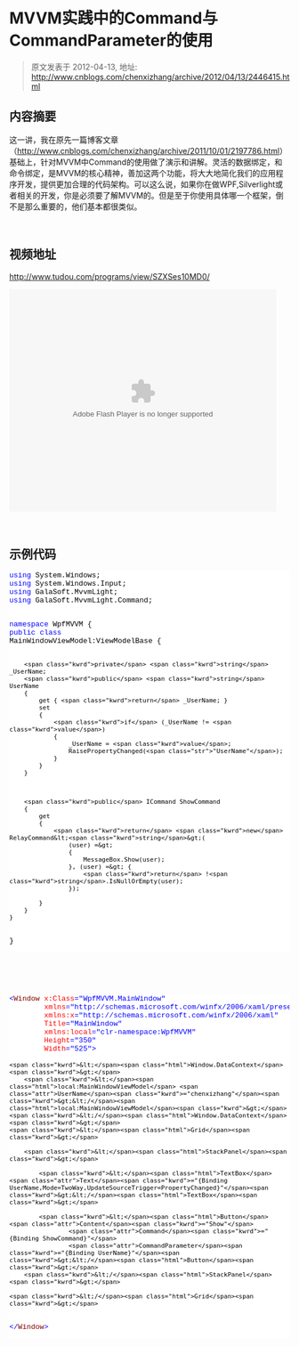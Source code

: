 # MVVM实践中的Command与CommandParameter的使用 
> 原文发表于 2012-04-13, 地址: http://www.cnblogs.com/chenxizhang/archive/2012/04/13/2446415.html 


<h2>内容摘要</h2> <p>这一讲，我在原先一篇博客文章（<a href="http://www.cnblogs.com/chenxizhang/archive/2011/10/01/2197786.html">http://www.cnblogs.com/chenxizhang/archive/2011/10/01/2197786.html</a>）基础上，针对MVVM中Command的使用做了演示和讲解。灵活的数据绑定，和命令绑定，是MVVM的核心精神，善加这两个功能，将大大地简化我们的应用程序开发，提供更加合理的代码架构。可以这么说，如果你在做WPF,Silverlight或者相关的开发，你是必须要了解MVVM的。但是至于你使用具体哪一个框架，倒不是那么重要的，他们基本都很类似。</p> <p>&nbsp;</p> <h2>视频地址</h2> <p><a href="http://www.tudou.com/programs/view/SZXSes10MD0/">http://www.tudou.com/programs/view/SZXSes10MD0/</a></p> <p><embed src="http://www.tudou.com/v/SZXSes10MD0/&amp;rpid=101037296&amp;resourceId=101037296_05_05_99/v.swf" type="application/x-shockwave-flash" allowscriptaccess="always" allowfullscreen="true" wmode="opaque" width="480" height="400"></embed></p> <p>&nbsp;</p> <h2>示例代码</h2><pre class="csharpcode"><span class="kwrd">using</span> System.Windows;
<span class="kwrd">using</span> System.Windows.Input;
<span class="kwrd">using</span> GalaSoft.MvvmLight;
<span class="kwrd">using</span> GalaSoft.MvvmLight.Command;


<span class="kwrd">namespace</span> WpfMVVM
{
    <span class="kwrd">public</span> <span class="kwrd">class</span> MainWindowViewModel:ViewModelBase
    {

        <span class="kwrd">private</span> <span class="kwrd">string</span> _UserName;
        <span class="kwrd">public</span> <span class="kwrd">string</span> UserName
        {
            get { <span class="kwrd">return</span> _UserName; }
            set
            {
                <span class="kwrd">if</span> (_UserName != <span class="kwrd">value</span>)
                {
                    _UserName = <span class="kwrd">value</span>;
                    RaisePropertyChanged(<span class="str">"UserName"</span>);
                }
            }
        }



        <span class="kwrd">public</span> ICommand ShowCommand
        {
            get
            {
                <span class="kwrd">return</span> <span class="kwrd">new</span> RelayCommand&lt;<span class="kwrd">string</span>&gt;(
                    (user) =&gt;
                    {
                        MessageBox.Show(user);
                    }, (user) =&gt; {
                        <span class="kwrd">return</span> !<span class="kwrd">string</span>.IsNullOrEmpty(user);
                    });

            }
        }
    }
}
</pre>
<p>&nbsp;</p>
<p>&nbsp;</p><pre class="csharpcode"><span class="kwrd">&lt;</span><span class="html">Window</span> <span class="attr">x:Class</span><span class="kwrd">="WpfMVVM.MainWindow"</span>
        <span class="attr">xmlns</span><span class="kwrd">="http://schemas.microsoft.com/winfx/2006/xaml/presentation"</span>
        <span class="attr">xmlns:x</span><span class="kwrd">="http://schemas.microsoft.com/winfx/2006/xaml"</span>
        <span class="attr">Title</span><span class="kwrd">="MainWindow"</span>
        <span class="attr">xmlns:local</span><span class="kwrd">="clr-namespace:WpfMVVM"</span>
        <span class="attr">Height</span><span class="kwrd">="350"</span>
        <span class="attr">Width</span><span class="kwrd">="525"</span><span class="kwrd">&gt;</span>

    <span class="kwrd">&lt;</span><span class="html">Window.DataContext</span><span class="kwrd">&gt;</span>
        <span class="kwrd">&lt;</span><span class="html">local:MainWindowViewModel</span> <span class="attr">UserName</span><span class="kwrd">="chenxizhang"</span><span class="kwrd">&gt;&lt;/</span><span class="html">local:MainWindowViewModel</span><span class="kwrd">&gt;</span>
    <span class="kwrd">&lt;/</span><span class="html">Window.DataContext</span><span class="kwrd">&gt;</span>
    <span class="kwrd">&lt;</span><span class="html">Grid</span><span class="kwrd">&gt;</span>

        <span class="kwrd">&lt;</span><span class="html">StackPanel</span><span class="kwrd">&gt;</span>

            <span class="kwrd">&lt;</span><span class="html">TextBox</span> <span class="attr">Text</span><span class="kwrd">="{Binding UserName,Mode=TwoWay,UpdateSourceTrigger=PropertyChanged}"</span><span class="kwrd">&gt;&lt;/</span><span class="html">TextBox</span><span class="kwrd">&gt;</span>

            <span class="kwrd">&lt;</span><span class="html">Button</span> <span class="attr">Content</span><span class="kwrd">="Show"</span>
                    <span class="attr">Command</span><span class="kwrd">="{Binding ShowCommand}"</span>
                    <span class="attr">CommandParameter</span><span class="kwrd">="{Binding UserName}"</span><span class="kwrd">&gt;&lt;/</span><span class="html">Button</span><span class="kwrd">&gt;</span>
        <span class="kwrd">&lt;/</span><span class="html">StackPanel</span><span class="kwrd">&gt;</span>

    <span class="kwrd">&lt;/</span><span class="html">Grid</span><span class="kwrd">&gt;</span>
<span class="kwrd">&lt;/</span><span class="html">Window</span><span class="kwrd">&gt;</span>
</pre>
<style type="text/css">.csharpcode, .csharpcode pre
{
	font-size: small;
	color: black;
	font-family: consolas, "Courier New", courier, monospace;
	background-color: #ffffff;
	/*white-space: pre;*/
}
.csharpcode pre { margin: 0em; }
.csharpcode .rem { color: #008000; }
.csharpcode .kwrd { color: #0000ff; }
.csharpcode .str { color: #006080; }
.csharpcode .op { color: #0000c0; }
.csharpcode .preproc { color: #cc6633; }
.csharpcode .asp { background-color: #ffff00; }
.csharpcode .html { color: #800000; }
.csharpcode .attr { color: #ff0000; }
.csharpcode .alt 
{
	background-color: #f4f4f4;
	width: 100%;
	margin: 0em;
}
.csharpcode .lnum { color: #606060; }
</style>